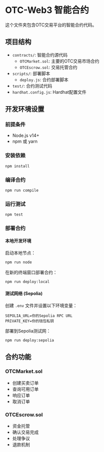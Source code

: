 # OTC-Web3 智能合约

这个文件夹包含OTC交易平台的智能合约代码。

## 项目结构

- `contracts/`: 智能合约源代码
  - `OTCMarket.sol`: 主要的OTC交易市场合约
  - `OTCEscrow.sol`: 交易托管合约
- `scripts/`: 部署脚本
  - `deploy.js`: 合约部署脚本
- `test/`: 合约测试代码
- `hardhat.config.js`: Hardhat配置文件

## 开发环境设置

### 前提条件

- Node.js v14+
- npm 或 yarn

### 安装依赖

```bash
npm install
```

### 编译合约

```bash
npm run compile
```

### 运行测试

```bash
npm test
```

### 部署合约

#### 本地开发环境

启动本地节点：
```bash
npm run node
```

在新的终端窗口部署合约：
```bash
npm run deploy:local
```

#### 测试网络 (Sepolia)

创建 `.env` 文件并设置以下环境变量：
```
SEPOLIA_URL=你的Sepolia RPC URL
PRIVATE_KEY=你的钱包私钥
```

部署到Sepolia测试网：
```bash
npm run deploy:sepolia
```

## 合约功能

### OTCMarket.sol

- 创建买卖订单
- 查询可用订单
- 响应订单
- 取消订单

### OTCEscrow.sol

- 资金托管
- 确认交易完成
- 处理争议
- 退款机制